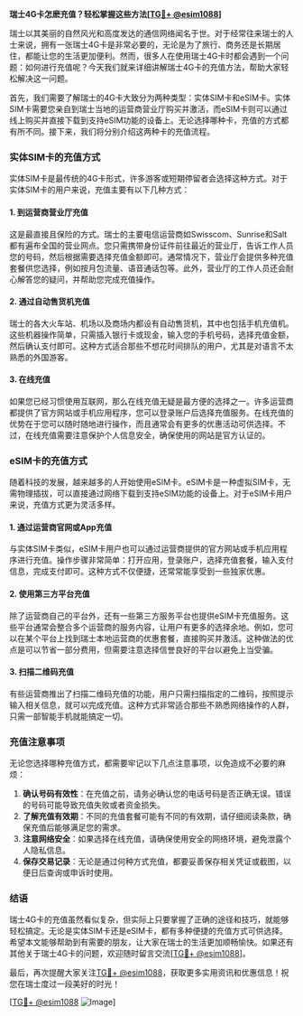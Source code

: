 **瑞士4G卡怎麽充值？轻松掌握这些方法[[TG💪+ @esim1088](https://t.me/s/esim1088)]**

瑞士以其美丽的自然风光和高度发达的通信网络闻名于世。对于经常往来瑞士的人士来说，拥有一张瑞士4G卡是非常必要的，无论是为了旅行、商务还是长期居住，都能让您的生活更加便利。然而，很多人在使用瑞士4G卡时都会遇到一个问题：如何进行充值呢？今天我们就来详细讲解瑞士4G卡的充值方法，帮助大家轻松解决这一问题。

首先，我们需要了解瑞士的4G卡大致分为两种类型：实体SIM卡和eSIM卡。实体SIM卡需要您亲自到瑞士当地的运营商营业厅购买并激活，而eSIM卡则可以通过线上购买并直接下载到支持eSIM功能的设备上。无论选择哪种卡，充值的方式都有所不同。接下来，我们将分别介绍这两种卡的充值流程。

### 实体SIM卡的充值方式

实体SIM卡是最传统的4G卡形式，许多游客或短期停留者会选择这种方式。对于实体SIM卡的用户来说，充值主要有以下几种方式：

#### 1. 到运营商营业厅充值
这是最直接且保险的方式。瑞士的主要电信运营商如Swisscom、Sunrise和Salt都有遍布全国的营业网点。您只需携带身份证件前往最近的营业厅，告诉工作人员您的号码，然后根据需要选择充值金额即可。通常情况下，营业厅会提供多种充值套餐供您选择，例如按月包流量、语音通话包等。此外，营业厅的工作人员还会耐心解答您的疑问，并帮助您完成充值操作。

#### 2. 通过自动售货机充值
瑞士的各大火车站、机场以及商场内都设有自动售货机，其中也包括手机充值机。这些机器操作简单，只需插入银行卡或现金，输入您的手机号码，选择充值金额，然后确认支付即可。这种方式适合那些不想花时间排队的用户，尤其是对语言不太熟悉的外国游客。

#### 3. 在线充值
如果您已经习惯使用互联网，那么在线充值无疑是最方便的选择之一。许多运营商都提供了官方网站或手机应用程序，您可以登录账户后选择充值服务。在线充值的优势在于您可以随时随地进行操作，而且通常会有更多的优惠活动可供选择。不过，在线充值需要注意保护个人信息安全，确保使用的网站是官方认证的。

### eSIM卡的充值方式

随着科技的发展，越来越多的人开始使用eSIM卡。eSIM卡是一种虚拟SIM卡，无需物理插拔，可以直接通过网络下载到支持eSIM功能的设备上。对于eSIM卡用户来说，充值方式更为灵活多样。

#### 1. 通过运营商官网或App充值
与实体SIM卡类似，eSIM卡用户也可以通过运营商提供的官方网站或手机应用程序进行充值。操作步骤非常简单：打开应用，登录账户，选择充值套餐，输入支付信息，完成支付即可。这种方式不仅便捷，还常常能享受到一些独家优惠。

#### 2. 使用第三方平台充值
除了运营商自己的平台外，还有一些第三方服务平台也提供eSIM卡充值服务。这些平台通常会整合多个运营商的服务内容，让用户有更多的选择余地。例如，您可以在某个平台上找到瑞士本地运营商的优惠套餐，直接购买并激活。这种做法的优点是可以节省一部分费用，但需要注意选择信誉良好的平台以避免上当受骗。

#### 3. 扫描二维码充值
有些运营商推出了扫描二维码充值的功能，用户只需扫描指定的二维码，按照提示输入相关信息，就可以完成充值。这种方式非常适合那些不熟悉网络操作的人群，只需一部智能手机就能搞定一切。

### 充值注意事项

无论您选择哪种充值方式，都需要牢记以下几点注意事项，以免造成不必要的麻烦：

1. **确认号码有效性**：在充值之前，请务必确认您的电话号码是否正确无误。错误的号码可能导致充值失败或者资金损失。
2. **了解充值有效期**：不同的充值套餐可能有不同的有效期，请仔细阅读条款，确保充值后能够满足您的需求。
3. **注意网络安全**：如果选择在线充值，请确保使用安全的网络环境，避免泄露个人隐私信息。
4. **保存交易记录**：无论是通过何种方式充值，都要妥善保存相关凭证或截图，以便日后查询或申诉时使用。

### 结语

瑞士4G卡的充值虽然看似复杂，但实际上只要掌握了正确的途径和技巧，就能够轻松搞定。无论是实体SIM卡还是eSIM卡，都有多种便捷的充值方式可供选择。希望本文能够帮助到有需要的朋友，让大家在瑞士的生活更加顺畅愉快。如果还有其他关于瑞士4G卡的问题，欢迎随时留言交流[[TG💪+ @esim1088](https://t.me/s/esim1088)]。

最后，再次提醒大家关注[TG💪+ @esim1088](https://t.me/s/esim1088)，获取更多实用资讯和优惠信息！祝您在瑞士度过一段美好的时光！

[[TG💪+ @esim1088](https://t.me/s/esim1088) ![Image](https://i.postimg.cc/4NQfJmqS/Snipaste-2025-05-13-00-14-12.png)]